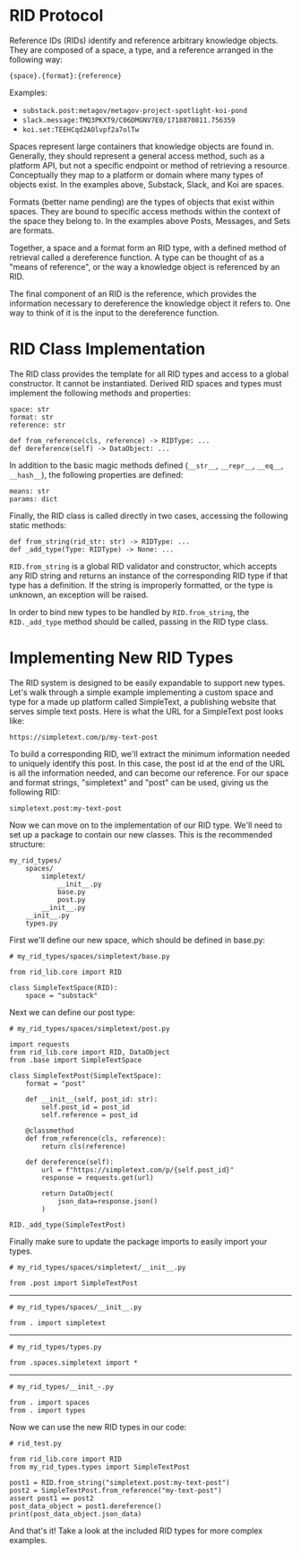 # RID Protocol

Reference IDs (RIDs) identify and reference arbitrary knowledge 
objects. They are composed of a space, a type, and a reference 
arranged in the following way: 
    
    {space}.{format}:{reference}

Examples:
- `substack.post:metagov/metagov-project-spotlight-koi-pond`
- `slack.message:TMQ3PKXT9/C06DMGNV7E0/1718870811.756359`
- `koi.set:TEEHCqd2AOlvpf2a7olTw`

Spaces represent large containers that knowledge objects are found
in. Generally, they should represent a general access method, such
as a platform API, but not a specific endpoint or method of 
retrieving a resource. Conceptually they map to a platform or domain
where many types of objects exist. In the examples above, Substack,
Slack, and Koi are spaces.

Formats (better name pending) are the types of objects that exist
within spaces. They are bound to specific access methods within the
context of the space they belong to. In the examples above Posts,
Messages, and Sets are formats.

Together, a space and a format form an RID type, with a defined
method of retrieval called a dereference function. A type can be
thought of as a "means of reference", or the way a knowledge
object is referenced by an RID.

The final component of an RID is the reference, which provides the 
information necessary to dereference the knowledge object it refers 
to. One way to think of it is the input to the dereference function. 


# RID Class Implementation

The RID class provides the template for all RID types and access to
a global constructor. It cannot be instantiated. Derived RID spaces
and types must implement the following methods and properties:

    space: str
    format: str
    reference: str

    def from_reference(cls, reference) -> RIDType: ...
    def dereference(self) -> DataObject: ...

In addition to the basic magic methods defined (`__str__`, `__repr__`,
`__eq__`, `__hash__`), the following properties are defined:

    means: str
    params: dict

Finally, the RID class is called directly in two cases, accessing
the following static methods:

    def from_string(rid_str: str) -> RIDType: ...
    def _add_type(Type: RIDType) -> None: ...

`RID.from_string` is a global RID validator and constructor, which
accepts any RID string and returns an instance of the corresponding
RID type if that type has a definition. If the string is improperly
formatted, or the type is unknown, an exception will be raised.

In order to bind new types to be handled by `RID.from_string`, the 
`RID._add_type` method should be called, passing in the RID type class.


# Implementing New RID Types

The RID system is designed to be easily expandable to support new
types. Let's walk through a simple example implementing a custom 
space and type for a made up platform called SimpleText, a 
publishing website that serves simple text posts. Here is what the 
URL for a SimpleText post looks like:

    https://simpletext.com/p/my-text-post

To build a corresponding RID, we'll extract the minimum information
needed to uniquely identify this post. In this case, the post id at 
the end of the URL is all the information needed, and can become our
reference. For our space and format strings, "simpletext" and "post"
can be used, giving us the following RID:

    simpletext.post:my-text-post

Now we can move on to the implementation of our RID type. We'll need
to set up a package to contain our new classes. This is the
recommended structure:

    my_rid_types/
        spaces/
            simpletext/
                __init__.py
                base.py
                post.py
            __init__.py         
        __init__.py
        types.py

First we'll define our new space, which should be defined in base.py:

    # my_rid_types/spaces/simpletext/base.py

    from rid_lib.core import RID

    class SimpleTextSpace(RID):
        space = "substack"

Next we can define our post type:

    # my_rid_types/spaces/simpletext/post.py

    import requests
    from rid_lib.core import RID, DataObject
    from .base import SimpleTextSpace

    class SimpleTextPost(SimpleTextSpace):
        format = "post"

        def __init__(self, post_id: str):
            self.post_id = post_id
            self.reference = post_id
        
        @classmethod
        def from_reference(cls, reference):
            return cls(reference)

        def dereference(self):
            url = f"https://simpletext.com/p/{self.post_id}"
            response = requests.get(url)

            return DataObject(
                json_data=response.json()
            )
    
    RID._add_type(SimpleTextPost)

Finally make sure to update the package imports to easily import
your types.

    # my_rid_types/spaces/simpletext/__init__.py

    from .post import SimpleTextPost
---
    # my_rid_types/spaces/__init__.py

    from . import simpletext
---
    # my_rid_types/types.py

    from .spaces.simpletext import *
---
    # my_rid_types/__init_-.py

    from . import spaces
    from . import types

Now we can use the new RID types in our code:

    # rid_test.py
    
    from rid_lib.core import RID
    from my_rid_types.types import SimpleTextPost
    
    post1 = RID.from_string("simpletext.post:my-text-post")
    post2 = SimpleTextPost.from_reference("my-text-post")
    assert post1 == post2
    post_data_object = post1.dereference()
    print(post_data_object.json_data)

And that's it! Take a look at the included RID types for more 
complex examples.